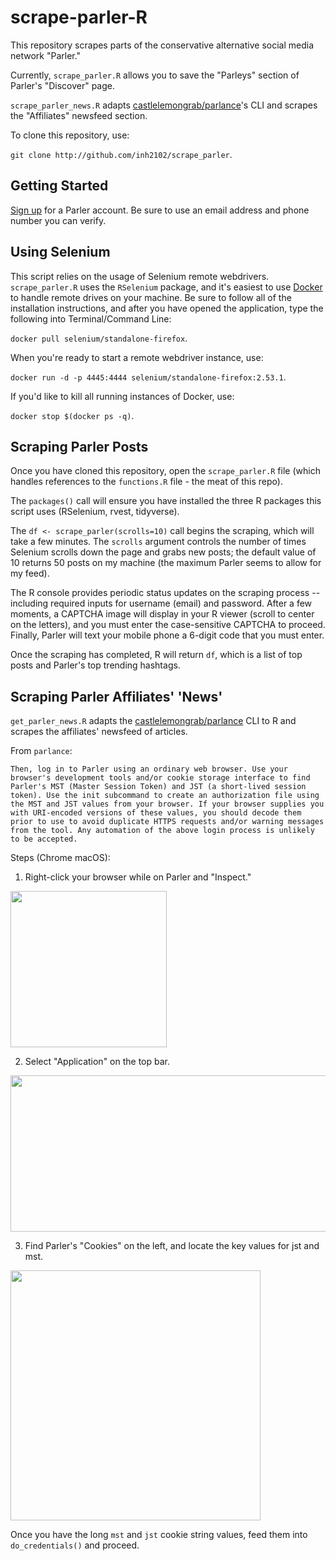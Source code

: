 # scrape-parler-R
This repository scrapes parts of the conservative alternative social media network "Parler."

Currently, `scrape_parler.R` allows you to save the "Parleys" section of Parler's "Discover" page.

`scrape_parler_news.R` adapts [castlelemongrab/parlance](https://github.com/castlelemongrab/parlance)'s CLI and scrapes the "Affiliates" newsfeed section.

To clone this repository, use:

`git clone http://github.com/inh2102/scrape_parler`.

## Getting Started

[Sign up](https://parler.com/auth/access) for a Parler account. Be sure to use an email address and phone number you can verify. 

## Using Selenium

This script relies on the usage of Selenium remote webdrivers. `scrape_parler.R` uses the `RSelenium` package, and it's easiest to use [Docker](https://www.docker.com/get-started) to handle remote drives on your machine. Be sure to follow all of the installation instructions, and after you have opened the application, type the following into Terminal/Command Line:

`docker pull selenium/standalone-firefox`.

When you're ready to start a remote webdriver instance, use:

`docker run -d -p 4445:4444 selenium/standalone-firefox:2.53.1`.

If you'd like to kill all running instances of Docker, use:

`docker stop $(docker ps -q)`.

## Scraping Parler Posts

Once you have cloned this repository, open the `scrape_parler.R` file (which handles references to the `functions.R` file - the meat of this repo). 

The `packages()` call will ensure you have installed the three R packages this script uses (RSelenium, rvest, tidyverse). 

The `df <- scrape_parler(scrolls=10)` call begins the scraping, which will take a few minutes. The `scrolls` argument controls the number of times Selenium scrolls down the page and grabs new posts; the default value of 10 returns 50 posts on my machine (the maximum Parler seems to allow for my feed).

The R console provides periodic status updates on the scraping process -- including required inputs for username (email) and password. After a few moments, a CAPTCHA image will display in your R viewer (scroll to center on the letters), and you must enter the case-sensitive CAPTCHA to proceed. Finally, Parler will text your mobile phone a 6-digit code that you must enter.

Once the scraping has completed, R will return `df`, which is a list of top posts and Parler's top trending hashtags.

## Scraping Parler Affiliates' 'News'

`get_parler_news.R` adapts the [castlelemongrab/parlance](https://github.com/castlelemongrab/parlance) CLI to R and scrapes the affiliates' newsfeed of articles.

From `parlance`: 

`Then, log in to Parler using an ordinary web browser. Use your browser's development tools and/or cookie storage interface to find Parler's MST (Master Session Token) and JST (a short-lived session token). Use the init subcommand to create an authorization file using the MST and JST values from your browser. If your browser supplies you with URI-encoded versions of these values, you should decode them prior to use to avoid duplicate HTTPS requests and/or warning messages from the tool. Any automation of the above login process is unlikely to be accepted.`

Steps (Chrome macOS):

1) Right-click your browser while on Parler and "Inspect."
<img src="https://i.ibb.co/PGDdZ5Q/1.png" width="250" height="250"/>

2) Select "Application" on the top bar.
<img src="https://i.ibb.co/Mc0mhg6/2.png" width="1000" height="250"/>

3) Find Parler's "Cookies" on the left, and locate the key values for jst and mst.
<img src="https://i.ibb.co/RNMztVx/3.png" width="400" height="400"/>

Once you have the long `mst` and `jst` cookie string values, feed them into `do_credentials()` and proceed.
